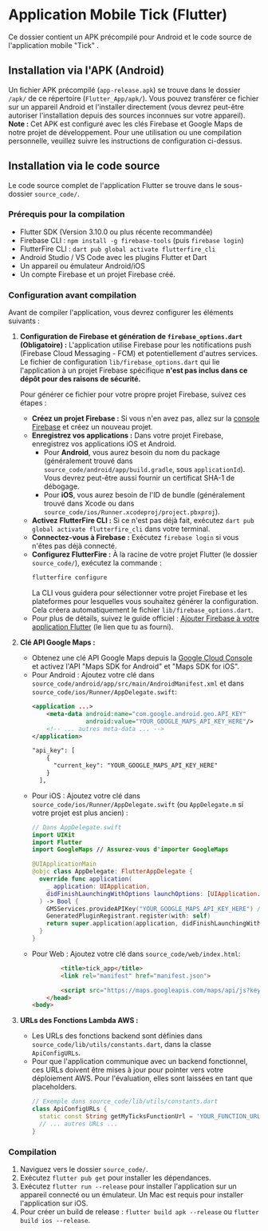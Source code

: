 # Application Mobile Tick (Flutter)

Ce dossier contient un APK précompilé pour Android et le code source de l'application mobile "Tick" .

## Installation via l'APK (Android)

Un fichier APK précompilé (`app-release.apk`) se trouve dans le dossier `/apk/` de ce répertoire (`Flutter_App/apk/`).
Vous pouvez transférer ce fichier sur un appareil Android et l'installer directement (vous devrez peut-être autoriser l'installation depuis des sources inconnues sur votre appareil).
**Note :** Cet APK est configuré avec les clés Firebase et Google Maps de notre projet de développement. Pour une utilisation ou une compilation personnelle, veuillez suivre les instructions de configuration ci-dessus.

## Installation via le code source

Le code source complet de l'application Flutter se trouve dans le sous-dossier `source_code/`.

### Prérequis pour la compilation
*   Flutter SDK (Version 3.10.0 ou plus récente recommandée)
*   Firebase CLI : `npm install -g firebase-tools` (puis `firebase login`)
*   FlutterFire CLI : `dart pub global activate flutterfire_cli`
*   Android Studio / VS Code avec les plugins Flutter et Dart
*   Un appareil ou émulateur Android/iOS
*   Un compte Firebase et un projet Firebase créé.

### Configuration avant compilation
Avant de compiler l'application, vous devrez configurer les éléments suivants :

1.  **Configuration de Firebase et génération de `firebase_options.dart` (Obligatoire) :**
    L'application utilise Firebase pour les notifications push (Firebase Cloud Messaging - FCM) et potentiellement d'autres services. Le fichier de configuration `lib/firebase_options.dart` qui lie l'application à un projet Firebase spécifique **n'est pas inclus dans ce dépôt pour des raisons de sécurité.**

    Pour générer ce fichier pour votre propre projet Firebase, suivez ces étapes :
    *   **Créez un projet Firebase :** Si vous n'en avez pas, allez sur la [console Firebase](https://console.firebase.google.com/) et créez un nouveau projet.
    *   **Enregistrez vos applications :** Dans votre projet Firebase, enregistrez vos applications iOS et Android.
        *   Pour **Android**, vous aurez besoin du nom du package (généralement trouvé dans `source_code/android/app/build.gradle`, sous `applicationId`). Vous devrez peut-être aussi fournir un certificat SHA-1 de débogage.
        *   Pour **iOS**, vous aurez besoin de l'ID de bundle (généralement trouvé dans Xcode ou dans `source_code/ios/Runner.xcodeproj/project.pbxproj`).
    *   **Activez FlutterFire CLI :** Si ce n'est pas déjà fait, exécutez `dart pub global activate flutterfire_cli` dans votre terminal.
    *   **Connectez-vous à Firebase :** Exécutez `firebase login` si vous n'êtes pas déjà connecté.
    *   **Configurez FlutterFire :** À la racine de votre projet Flutter (le dossier `source_code/`), exécutez la commande :
        ```bash
        flutterfire configure
        ```
        La CLI vous guidera pour sélectionner votre projet Firebase et les plateformes pour lesquelles vous souhaitez générer la configuration. Cela créera automatiquement le fichier `lib/firebase_options.dart`.
    *   Pour plus de détails, suivez le guide officiel : [Ajouter Firebase à votre application Flutter](https://firebase.google.com/docs/flutter/setup?hl=fr&platform=ios) (le lien que tu as fourni).

2.  **Clé API Google Maps :**
    *   Obtenez une clé API Google Maps depuis la [Google Cloud Console](https://console.cloud.google.com/google/maps-apis/) et activez l'API "Maps SDK for Android" et "Maps SDK for iOS".
    *   Pour Android : Ajoutez votre clé dans `source_code/android/app/src/main/AndroidManifest.xml` et dans `source_code/ios/Runner/AppDelegate.swift`:
        ```xml
        <application ...>
            <meta-data android:name="com.google.android.geo.API_KEY"
                       android:value="YOUR_GOOGLE_MAPS_API_KEY_HERE"/>
            <!-- ... autres meta-data ... -->
        </application>
        ```
		```xml
        "api_key": [
			{
			  "current_key": "YOUR_GOOGLE_MAPS_API_KEY_HERE"
			}
		  ],
        ```
    *   Pour iOS : Ajoutez votre clé dans `source_code/ios/Runner/AppDelegate.swift` (ou `AppDelegate.m` si votre projet est plus ancien) :
        ```swift
        // Dans AppDelegate.swift
        import UIKit
        import Flutter
        import GoogleMaps // Assurez-vous d'importer GoogleMaps

        @UIApplicationMain
        @objc class AppDelegate: FlutterAppDelegate {
          override func application(
            _ application: UIApplication,
            didFinishLaunchingWithOptions launchOptions: [UIApplication.LaunchOptionsKey: Any]?
          ) -> Bool {
            GMSServices.provideAPIKey("YOUR_GOOGLE_MAPS_API_KEY_HERE") // Ajoutez cette ligne
            GeneratedPluginRegistrant.register(with: self)
            return super.application(application, didFinishLaunchingWithOptions: launchOptions)
          }
        }
        ```
	*   Pour Web : Ajoutez votre clé dans `source_code/web/index.html`:
		```html
				<title>tick_app</title>
				<link rel="manifest" href="manifest.json">

				<script src="https://maps.googleapis.com/maps/api/js?key=YOUR_GOOGLE_MAPS_API_KEY_HERE"></script>
			</head>
		<body>
        ```

3.  **URLs des Fonctions Lambda AWS :**
    *   Les URLs des fonctions backend sont définies dans `source_code/lib/utils/constants.dart`, dans la classe `ApiConfigURLs`.
    *   Pour que l'application communique avec un backend fonctionnel, ces URLs doivent être mises à jour pour pointer vers votre déploiement AWS. Pour l'évaluation, elles sont laissées en tant que placeholders.
        ```dart
        // Exemple dans source_code/lib/utils/constants.dart
        class ApiConfigURLs {
          static const String getMyTicksFunctionUrl = 'YOUR_FUNCTION_URL_HERE';
          // ... autres URLs ...
        }
        ```

### Compilation
1. Naviguez vers le dossier `source_code/`.
2. Exécutez `flutter pub get` pour installer les dépendances.
3. Exécutez `flutter run --release` pour installer l'application sur un appareil connecté ou un émulateur. Un Mac est requis pour installer l'application sur iOS.
4. Pour créer un build de release : `flutter build apk --release` ou `flutter build ios --release`.
